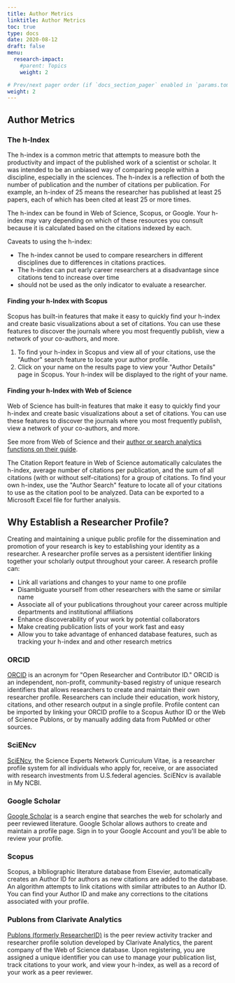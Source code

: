 ```yaml
---
title: Author Metrics
linktitle: Author Metrics
toc: true
type: docs
date: 2020-08-12
draft: false
menu:
  research-impact:
    #parent: Topics
    weight: 2

# Prev/next pager order (if `docs_section_pager` enabled in `params.toml`)
weight: 2
---
```


## Author Metrics

### The h-Index

The h-index is a common metric that attempts to measure both the productivity and impact of the published work of a scientist or scholar. It was intended to be an unbiased way of comparing people within a discipline, especially in the sciences.  The h-index is a reflection of both the number of publication and the number of citations per publication. For example, an h-index of 25 means the researcher has published  at least 25 papers, each of which has been cited at least 25 or more times.

The h-index can be found in Web of Science, Scopus, or Google. Your h-index may vary depending on which of these resources you consult because it is calculated based on the citations indexed by each.

Caveats to using the h-index:

* The h-index cannot be used to compare researchers in different disciplines due to differences in citations practices.
* The h-index can put early career researchers at a disadvantage since citations tend to increase over time
* should not be used as the only indicator to evaluate a researcher.

#### Finding your h-Index with Scopus
Scopus has built-in features that make it easy to quickly find your h-index and create basic visualizations about a set of citations. You can use these features to discover the journals where you most frequently publish, view a network of your co-authors, and more.
1. To find your h-index in Scopus and view all of your citations, use the "Author" search feature to locate your author profile.
2. Click on your name on the results page to view your "Author Details" page in Scopus.  Your h-index will be displayed to the right of your name.
#### Finding your h-Index with Web of Science
Web of Science has built-in features that make it easy to quickly find your h-index and create basic visualizations about a set of citations. You can use these features to discover the journals where you most frequently publish, view a network of your co-authors, and more.

See more from Web of Science and their [author or search analytics functions on their guide](https://clarivate.libguides.com/woscc/analyze). 

The Citation Report feature in Web of Science automatically calculates the h-index, average number of citations per publication, and the sum of all citations (with or without self-citations) for a group of citations. To find your own h-index, use the "Author Search" feature to locate all of your citations to use as the citation pool to be analyzed. Data can be exported to a Microsoft Excel file for further analysis.



## Why Establish a Researcher Profile?

Creating and maintaining a unique public profile for the dissemination and promotion of your research is key to establishing your identity as a researcher. A researcher profile serves as a persistent identifier linking together your scholarly output throughout your career. A research profile can:

* Link all variations and changes to your name to one profile 
* Disambiguate yourself from other researchers with the same or similar name
* Associate all of your publications throughout your career across multiple departments and institutional affiliations
* Enhance discoverability of your work by potential collaborators
* Make creating publication lists of your work fast and easy
* Allow you to take advantage of enhanced database features, such as tracking your h-index and and other research metrics

### ORCID

[ORCID](https://orcid.org/) is an acronym for "Open Researcher and Contributor ID." ORCID is an independent, non-profit, community-based registry of unique research identifiers that allows researchers to create and maintain their own researcher profile. Researchers can include their education, work history, citations, and other research output in a single profile. Profile content can be imported by linking your ORCID profile to a Scopus Author ID or the Web of Science Publons, or by manually adding data from PubMed or other sources.

### SciENcv

[SciENcv](https://www.ncbi.nlm.nih.gov/sciencv/), the Science Experts Network Curriculum Vitae, is a researcher profile system for all individuals who apply for, receive, or are associated with research investments from U.S.federal agencies. SciENcv is available in My NCBI.

### Google Scholar

[Google Scholar](https://scholar.google.com/) is a search engine that searches the web for scholarly and peer reviewed literature. Google Scholar allows authors to create and maintain a profile page. Sign in to your Google Account and you'll be able to review your profile.

### Scopus

Scopus, a blbliographic literature database from Elsevier, automatically creates an Author ID for authors as new citations are added to the database. An algorithm attempts to link citations with similar attributes to an Author ID. You can find your Author ID and make any corrections to the citations associated with your profile.

### Publons from Clarivate Analytics

[Publons (formerly ResearcherID)](https://publons.com/about/home/) is the peer review activity tracker and researcher profile solution developed by Clarivate Analytics, the parent company of the Web of Science database. Upon registering, you are assigned a unique identifier you can use to manage your publication list, track citations to your work, and view your h-index, as well as a record of your work as a peer reviewer.

